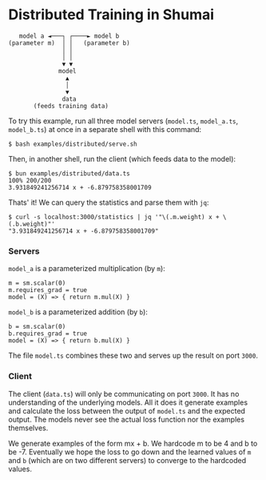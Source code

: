 # Distributed Training in Shumai

```
   model a ◄───┐ ┌────► model b
(parameter m)  │ │   (parameter b)
               │ │
               │ │
               ▼ ▼
              model
                ▲
                │
                ▼
               data
       (feeds training data)
```

To try this example, run all three model servers (`model.ts`, `model_a.ts`, `model_b.ts`) at once in a separate shell with this command:
```
$ bash examples/distributed/serve.sh
```

Then, in another shell, run the client (which feeds data to the model):

```
$ bun examples/distributed/data.ts
100% 200/200
3.931849241256714 x + -6.879758358001709
```

Thats' it!  We can query the statistics and parse them with `jq`:
```
$ curl -s localhost:3000/statistics | jq '"\(.m.weight) x + \(.b.weight)"'
"3.931849241256714 x + -6.879758358001709"
```


### Servers


`model_a` is a parameterized multiplication (by `m`):

```
m = sm.scalar(0)
m.requires_grad = true
model = (X) => { return m.mul(X) }
```

`model_b` is a parameterized addition (by `b`):

```
b = sm.scalar(0)
b.requires_grad = true
model = (X) => { return b.mul(X) }
```

The file `model.ts` combines these two and serves up the result on port `3000`.

### Client

The client (`data.ts`) will only be communicating on port `3000`.  It has no understanding of the underlying models.
All it does it generate examples and calculate the loss between the output of `model.ts` and the expected output. 
The models never see the actual loss function nor the examples themselves.

We generate examples of the form mx + b.  We hardcode m to be 4 and b to be -7. Eventually we hope the loss to go down and the learned values of `m` and `b` (which are on two different servers) to converge to the hardcoded values.

